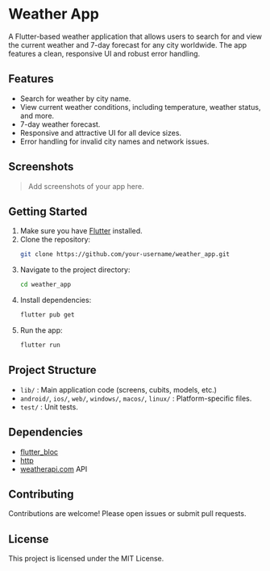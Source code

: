 # Weather App

A Flutter-based weather application that allows users to search for and view the current weather and 7-day forecast for any city worldwide. The app features a clean, responsive UI and robust error handling.

## Features

- Search for weather by city name.
- View current weather conditions, including temperature, weather status, and more.
- 7-day weather forecast.
- Responsive and attractive UI for all device sizes.
- Error handling for invalid city names and network issues.

## Screenshots

> Add screenshots of your app here.

## Getting Started

1. Make sure you have [Flutter](https://flutter.dev/docs/get-started/install) installed.
2. Clone the repository:
   ```sh
   git clone https://github.com/your-username/weather_app.git
   ```
3. Navigate to the project directory:
   ```sh
   cd weather_app
   ```
4. Install dependencies:
   ```sh
   flutter pub get
   ```
5. Run the app:
   ```sh
   flutter run
   ```

## Project Structure

- `lib/` : Main application code (screens, cubits, models, etc.)
- `android/`, `ios/`, `web/`, `windows/`, `macos/`, `linux/` : Platform-specific files.
- `test/` : Unit tests.

## Dependencies

- [flutter_bloc](https://pub.dev/packages/flutter_bloc)
- [http](https://pub.dev/packages/http)
- [weatherapi.com](https://www.weatherapi.com/) API

## Contributing

Contributions are welcome! Please open issues or submit pull requests.

## License

This project is licensed under the MIT License.